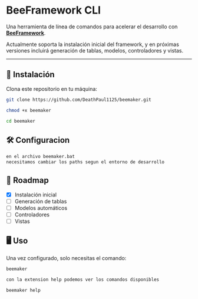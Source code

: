 # BeeFramework CLI

Una herramienta de línea de comandos para acelerar el desarrollo con **[BeeFramework](https://github.com/Moxtrip69/Bee-Framework/)**.

Actualmente soporta la instalación inicial del framework, y en próximas versiones incluirá generación de tablas, modelos, controladores y vistas.

---

## 🚀 Instalación

Clona este repositorio en tu máquina:

```bash
git clone https://github.com/DeathPaul1125/beemaker.git

chmod +x beemaker

cd beemaker
```
## 🛠️  Configuracion
```bash
en el archivo beemaker.bat
necesitamos cambiar los paths segun el entorno de desarrollo
```

## 📌 Roadmap

- [x] Instalación inicial
- [ ] Generación de tablas
- [ ] Modelos automáticos
- [ ] Controladores
- [ ] Vistas  

## 🖥️ Uso

Una vez configurado, solo necesitas el comando:

```bash
beemaker

con la extension help podemos ver los comandos disponibles

beemaker help
```
